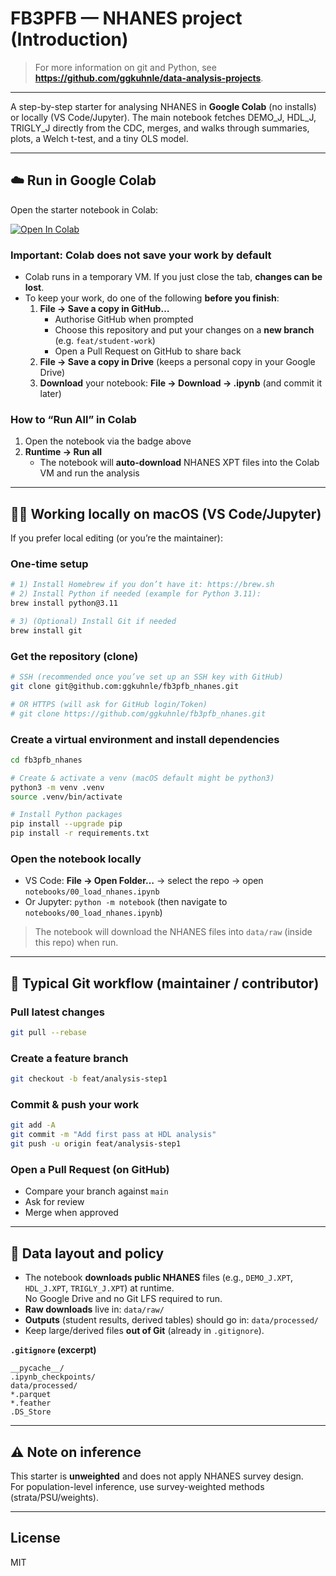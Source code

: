 # FB3PFB — NHANES project (Introduction)


> For more information on git and Python, see **https://github.com/ggkuhnle/data-analysis-projects**.


---

A step-by-step starter for analysing NHANES in **Google Colab** (no installs) or locally (VS Code/Jupyter). The main notebook fetches DEMO_J, HDL_J, TRIGLY_J directly from the CDC, merges, and walks through summaries, plots, a Welch t-test, and a tiny OLS model.

---

## ☁️ Run in Google Colab 

Open the starter notebook in Colab:

[![Open In Colab](https://colab.research.google.com/assets/colab-badge.svg)](https://colab.research.google.com/github/ggkuhnle/fb3pfb_nhanes/blob/main/notebooks/00_load_nhanes.ipynb)

### Important: Colab does **not** save your work by default
- Colab runs in a temporary VM. If you just close the tab, **changes can be lost**.
- To keep your work, do one of the following **before you finish**:
  1) **File → Save a copy in GitHub…**  
     - Authorise GitHub when prompted  
     - Choose this repository and put your changes on a **new branch** (e.g. `feat/student-work`)  
     - Open a Pull Request on GitHub to share back
  2) **File → Save a copy in Drive** (keeps a personal copy in your Google Drive)
  3) **Download** your notebook: **File → Download → .ipynb** (and commit it later)

### How to “Run All” in Colab
1. Open the notebook via the badge above  
2. **Runtime → Run all**  
   - The notebook will **auto-download** NHANES XPT files into the Colab VM and run the analysis

---

## 👩‍💻 Working locally on macOS (VS Code/Jupyter)

If you prefer local editing (or you’re the maintainer):

### One-time setup
```bash
# 1) Install Homebrew if you don’t have it: https://brew.sh
# 2) Install Python if needed (example for Python 3.11):
brew install python@3.11

# 3) (Optional) Install Git if needed
brew install git
```

### Get the repository (clone)
```bash
# SSH (recommended once you’ve set up an SSH key with GitHub)
git clone git@github.com:ggkuhnle/fb3pfb_nhanes.git

# OR HTTPS (will ask for GitHub login/Token)
# git clone https://github.com/ggkuhnle/fb3pfb_nhanes.git
```

### Create a virtual environment and install dependencies
```bash
cd fb3pfb_nhanes

# Create & activate a venv (macOS default might be python3)
python3 -m venv .venv
source .venv/bin/activate

# Install Python packages
pip install --upgrade pip
pip install -r requirements.txt
```

### Open the notebook locally
- VS Code: **File → Open Folder…** → select the repo → open `notebooks/00_load_nhanes.ipynb`  
- Or Jupyter: `python -m notebook` (then navigate to `notebooks/00_load_nhanes.ipynb`)

> The notebook will download the NHANES files into `data/raw` (inside this repo) when run.

---

## 🔄 Typical Git workflow (maintainer / contributor)

### Pull latest changes
```bash
git pull --rebase
```

### Create a feature branch
```bash
git checkout -b feat/analysis-step1
```

### Commit & push your work
```bash
git add -A
git commit -m "Add first pass at HDL analysis"
git push -u origin feat/analysis-step1
```

### Open a Pull Request (on GitHub)
- Compare your branch against `main`
- Ask for review
- Merge when approved
---

## 📁 Data layout and policy

- The notebook **downloads public NHANES** files (e.g., `DEMO_J.XPT`, `HDL_J.XPT`, `TRIGLY_J.XPT`) at runtime.  
  No Google Drive and no Git LFS required to run.
- **Raw downloads** live in: `data/raw/`  
- **Outputs** (student results, derived tables) should go in: `data/processed/`  
- Keep large/derived files **out of Git** (already in `.gitignore`).

**`.gitignore` (excerpt)**
```
__pycache__/
.ipynb_checkpoints/
data/processed/
*.parquet
*.feather
.DS_Store
```



---

## ⚠️ Note on inference

This starter is **unweighted** and does not apply NHANES survey design.  
For population-level inference, use survey-weighted methods (strata/PSU/weights).

---

## License

MIT 
